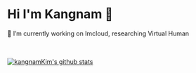 # Hi I'm Kangnam 👋
🔭 I’m currently working on Imcloud, researching Virtual Human


</br></br>
[![kangnamKim's github stats](https://github-readme-stats.vercel.app/api?username=kangnam7654)](https://github.com/anuraghazra/github-readme-stats)



<!--
**kangnam7654/kangnam7654** is a ✨ _special_ ✨ repository because its `README.md` (this file) appears on your GitHub profile.

Here are some ideas to get you started:

- 🔭 I’m currently working on ...
- 🌱 I’m currently learning ...
- 👯 I’m looking to collaborate on ...
- 🤔 I’m looking for help with ...
- 💬 Ask me about ...
- 📫 How to reach me: ...
- 😄 Pronouns: ...
- ⚡ Fun fact: ...
-->
